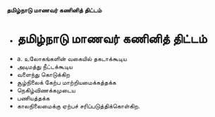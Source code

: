 **தமிழ்நாடு மாணவர் கணினித் திட்டம்**
- # தமிழ்நாடு மாணவர் கணினித் திட்டம்
- a. உலோகங்களின் வகையில் தகடாக்கூடிய
- அடிமத்து நீட்டக்கூடிய
- வளைந்து கொடுக்கிற
- சூழ்நிலைக் கேற்ப மாற்றியமைக்கத்தக்க
- நெகிழ்விணக்கமுடைய
- பணியத்தக்க
- காலநிலைமைக்கு ஏற்பச் சரிப்படுத்திக்கொள்கிற.

